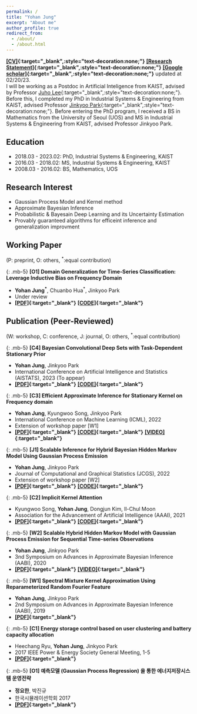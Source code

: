 ```yaml
---
permalink: /
title: "Yohan Jung"
excerpt: "About me"
author_profile: true
redirect_from:
  - /about/
  - /about.html
---
```


**[[CV]](https://drive.google.com/file/d/1Ga4gctbENZB8RPv_3YDtuuWzFmZQ10ys/view?usp=share_link){:target="_blank",:style="text-decoration:none;"}** **[[Research Statement]](https://drive.google.com/file/d/1aM7qrw2psoCVrDPTz09nXQPzvGIYmPcJ/view?usp=sharing){:target="_blank",:style="text-decoration:none;"}** **[[Google scholar]](https://scholar.google.com/citations?user=DwAJS14AAAAJ&hl=ko){:target="_blank",:style="text-decoration:none;"}** updated at 02/20/23. <br>
I will be working as a Postdoc in Artificial Inteligence from KAIST, advised by Professor [Juho Lee](https://juho-lee.github.io/){:target="\_blank",:style="text-decoration:none;"}. Before this, I completed my PhD in Industrial Systems & Engineering from KAIST, advised Professor [Jinkyoo Park](http://silab.kaist.ac.kr/our-team/){:target="\_blank",:style="text-decoration:none;"}. Before entering the PhD program, I received a BS in Mathematics from the University of Seoul (UOS) and MS in Industrial Systems & Engineering from KAIST, advised Professor Jinkyoo Park.

<style type='text/css'>
  ul{
    margin:0;
    /* margin-top: -20px; */
  }
</style>

## Education

- 2018.03 - 2023.02: PhD, Industrial Systems & Engineering, KAIST
- 2016.03 - 2018.02: MS, Industrial Systems & Engineering, KAIST
- 2008.03 - 2016.02: BS, Mathematics, UOS

## Research Interest

- Gaussian Process Model and Kernel method
- Approximate Bayesian Inference
- Probabilistic & Bayesain Deep Learning and its Uncertainty Estimation
- Provably guaranteed algorithms for efficeint inference and generalization improvment

## Working Paper

(P: preprint, O: others, <sup>\*</sup>:equal contribution)

{: .mb-5}
**[O1] Domain Generalization for Time-Series Classification: Leverage Inductive Bias on Frequency Domain**

- **Yohan Jung<sup>\*</sup>**, Chuanbo Hua<sup>\*</sup>, Jinkyoo Park
- Under review
- **[[PDF]](https://){:target="\_blank"}** **[[CODE]](https://){:target="\_blank"}** <br/>

## Publication (Peer-Reviewed)

(W: workshop, C: conference, J: journal, O: others, <sup>\*</sup>:equal contribution)

{: .mb-5}
**[C4] Bayesian Convolutional Deep Sets with Task-Dependent Stationary Prior**

- **Yohan Jung**, Jinkyoo Park
- International Conference on Artificial Intelligence and Statistics (AISTATS), 2023 (To appear)
- **[[PDF]](https://arxiv.org/abs/2210.12363){:target="_blank"}** **[[CODE]](https://){:target="\_blank"}** <br/>

{: .mb-5}
**[C3] Efficient Approximate Inference for Stationary Kernel on Frequency domain**

- **Yohan Jung**, Kyungwoo Song, Jinkyoo Park
- International Conference on Machine Learning (ICML), 2022
- Extension of workshop paper [W1] <!-- * Code link is temporarily unavailable. Please email us if necessary. !-->
- **[[PDF]](https://proceedings.mlr.press/v162/jung22b.html){:target="_blank"}** **[[CODE]](https://github.com/becre2021/abinfergsm){:target="_blank"}** **[[VIDEO]](https://slideslive.ch/38983537/efficient-approximate-inference-for-stationary-kernel-on-frequency-domain?ref=recommended){:target="_blank"}** <br/>

{: .mb-5}
**[J1] Scalable Inference for Hybrid Bayesian Hidden Markov Model Using Gaussian Process Emission**

- **Yohan Jung**, Jinkyoo Park
- Journal of Computational and Graphical Statistics (JCGS), 2022
- Extension of workshop paper [W2] <!-- %%* Code link is temporarily unavailable. Please email me if necessary. !-->
- **[[PDF]](https://www.tandfonline.com/doi/full/10.1080/10618600.2021.2023021){:target="_blank"}** **[[CODE]](https://github.com/becre2021/abinferhmmgp){:target="_blank"}** <br/>

{: .mb-5}
**[C2] Implicit Kernel Attention**

- Kyungwoo Song, **Yohan Jung**, Dongjun Kim, Il-Chul Moon
- Association for the Advancement of Artificial Intelligence (AAAI), 2021
- **[[PDF]](https://ojs.aaai.org/index.php/AAAI/article/view/17168/16975){:target="_blank"}** **[[CODE]](https://github.com/gtshs2/Implicit_Kernel_Attention){:target="_blank"}**<br/>

{: .mb-5}
**[W2] Scalable Hybrid Hidden Markov Model with Gaussian Process Emission for Sequential Time-series Observations**

- **Yohan Jung**, Jinkyoo Park
- 3nd Symposium on Advances in Approximate Bayesian Inference (AABI), 2020
- **[[PDF]](https://openreview.net/forum?id=gls08I17Zx){:target="_blank"}** **[[VIDEO]](https://youtu.be/W8V4GZ21KbE){:target="_blank"}** <br/>

{: .mb-5}
**[W1] Spectral Mixture Kernel Approximation Using Reparameterized Random Fourier Feature**

- **Yohan Jung**, Jinkyoo Park
- 2nd Symposium on Advances in Approximate Bayesian Inference (AABI), 2019
- **[[PDF]](https://openreview.net/pdf?id=HJlvKy3VFS){:target="_blank"}** <br/>

{: .mb-5}
**[C1] Energy storage control based on user clustering and battery capacity allocation**

- Heechang Ryu, **Yohan Jung**, Jinkyoo Park
- 2017 IEEE Power & Energy Society General Meeting, 1-5
- **[[PDF]](https://ieeexplore.ieee.org/document/8273768){:target="_blank"}** <br/>

{: .mb-5}
**[O1] 예측모델 (Gaussian Process Regression) 을 통한 에너지저장시스템 운영전략**

- **정요한**, 박진규
- 한국시뮬레이션학회 2017
- **[[PDF]](https://www.dbpia.co.kr/pdf/pdfView.do?nodeId=NODE07169362&mark=0&useDate=&ipRange=N&accessgl=Y&language=ko_KR){:target="_blank"}** <br/>

